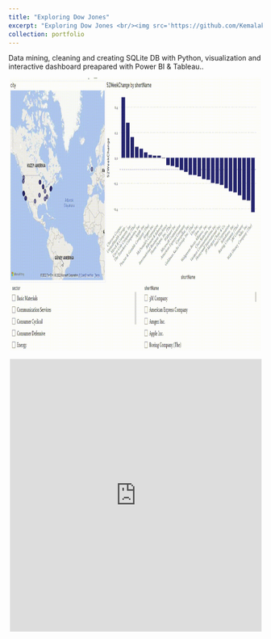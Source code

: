 ```yaml
---
title: "Exploring Dow Jones"
excerpt: "Exploring Dow Jones <br/><img src='https://github.com/Kemalakin/kemalakin.github.io/blob/master/images/dow-jones/dj_pBI.gif?raw=true' width='300'>"
collection: portfolio
---
```


Data mining, cleaning and creating SQLite DB with Python, visualization and interactive dashboard preapared with Power BI & Tableau..


<p align="center">
  <img src="https://github.com/Kemalakin/kemalakin.github.io/blob/master/images/dow-jones/dj_pBI.gif?raw=true" alt="Numbers" width="99%" height="540">
</p>

<!--
<video width="99%" height="540">
        <source src="/images/dow-jones/dj_pBI.mp4" type="video/mp4">
</video>
-->

<center><iframe src="https://public.tableau.com/views/MSFTStockPrices/MicrosoftStockPrices?:language=en-US&:display_count=n&:origin=viz_share_link&:showVizHome=no&:embed=true" width="99%" height="540" frameborder="0"></iframe></center>

